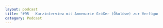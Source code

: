 ```yaml
---
layout: podcast
title: "#95 - Kurzinterview mit Annemarie Größer (Ökolöwe) zur Verfügung des Landes Sachsen, auf dem von Naturschutzgebieten umgebenen Cospudener See (ehem. Tagebau) unbegrenzt Motorboote zuzulassen."
category: Podcast
---
```


<p><script class="podigee-podcast-player" src="https://cdn.podigee.com/podcast-player/javascripts/podigee-podcast-player.js" data-configuration="https://interviews-4-future.podigee.io/95-i4f/embed?context=external"></script></p>
